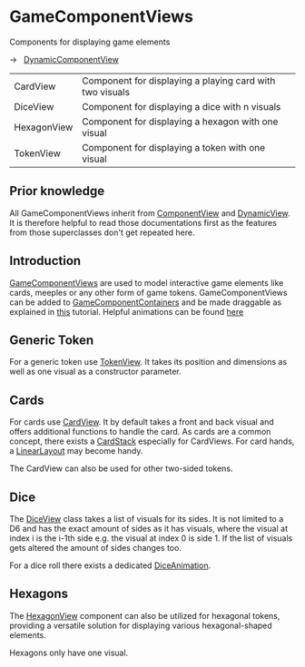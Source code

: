 [GameComponentDoc]: ../../bgw-gui-kdoc/bgw-gui/tools.aqua.bgw.components.gamecomponentviews/-game-component-view/index.html
[ContainerDoc]: ../../bgw-gui-kdoc/bgw-gui/tools.aqua.bgw.components.container/-game-component-container/index.html
[TokenDoc]: ../../bgw-gui-kdoc/bgw-gui/tools.aqua.bgw.components.gamecomponentviews/-token-view/index.html
[CardDoc]: ../../bgw-gui-kdoc/bgw-gui/tools.aqua.bgw.components.gamecomponentviews/-card-view/index.html
[CardStackDoc]: ../../bgw-gui-kdoc/bgw-gui/tools.aqua.bgw.components.container/-card-stack/index.html
[LinearLayoutDoc]: ../../bgw-gui-kdoc/bgw-gui/tools.aqua.bgw.components.container/-linear-layout/index.html
[DiceDoc]: ../../bgw-gui-kdoc/bgw-gui/tools.aqua.bgw.components.gamecomponentviews/-dice-view/index.html
[DiceAnimationDoc]: ../../bgw-gui-kdoc/bgw-gui/tools.aqua.bgw.animation/-dice-animation/index.html
[HexagonDoc]: ../../bgw-gui-kdoc/bgw-gui/tools.aqua.bgw.components.gamecomponentviews/-hexagon-view/index.html

[ComponentViewDoc]: ../componentview/componentview.md
[DynamicView]: ../../components/dynamiccomponentview/dynamiccomponentview.md
[DnDDoc]: ../../concepts/drag-and-drop/DragAndDropExample.md
[AnimationDoc]: ../../concepts/animations/Animations.md


# GameComponentViews
<tldr>
    <p><format style="bold">Components for displaying game elements</format></p>
    <p>→ &nbsp; <a href="http://">DynamicComponentView</a></p>
</tldr>

<chapter title="GameComponentViews" collapsible="true" default-state="expanded">
    <table style="header-column">
    <tr>
        <td width="20%">CardView</td>
        <td>Component for displaying a playing card with two visuals</td>
    </tr>
    <tr>
        <td>DiceView</td>
        <td>Component for displaying a dice with n visuals</td>
    </tr>
    <tr>
        <td id="hexagon-view-def">HexagonView</td>
        <td>Component for displaying a hexagon with one visual</td>
    </tr>
    <tr>
        <td>TokenView</td>
        <td>Component for displaying a token with one visual</td>
    </tr>
    </table>
</chapter>

## Prior knowledge
All GameComponentViews inherit from [ComponentView][ComponentViewDoc] and [DynamicView][DynamicView].
It is therefore helpful to read those documentations first as the features from those superclasses don't get repeated here.

## Introduction
[GameComponentViews][GameComponentDoc] are used to model interactive game elements like cards, meeples or any other 
form of game tokens.
GameComponentViews can be added to [GameComponentContainers][ContainerDoc] and be made draggable as explained in 
[this][DnDDoc] tutorial.
Helpful animations can be found [here][AnimationDoc]

## Generic Token
For a generic token use [TokenView][TokenDoc]. It takes its position and dimensions as well as one visual as 
a constructor parameter.

## Cards
For cards use [CardView][CardDoc]. It by default takes a front and back visual and offers additional functions to handle
the card.
As cards are a common concept, there exists a [CardStack][CardStackDoc] especially for CardViews.
For card hands, a [LinearLayout][LinearLayoutDoc] may become handy.

The CardView can also be used for other two-sided tokens.

## Dice
The [DiceView][DiceDoc] class takes a list of visuals for its sides. 
It is not limited to a D6 and has the exact amount of sides as it has visuals, where the visual at index i is the i-1th 
side e.g. the visual at index 0 is side 1.
If the list of visuals gets altered the amount of sides changes too.

For a dice roll there exists a dedicated [DiceAnimation][DiceAnimationDoc].

## Hexagons
The [HexagonView][HexagonDoc] component can also be utilized for hexagonal tokens,
providing a versatile solution for displaying various hexagonal-shaped elements.

Hexagons only have one visual.